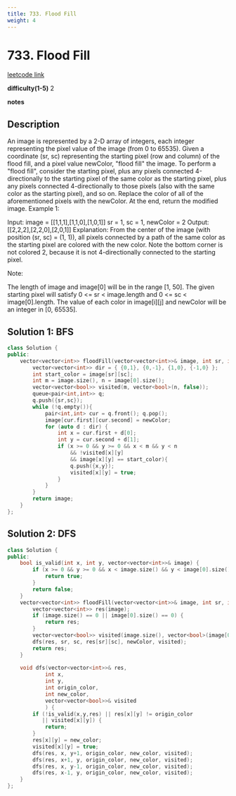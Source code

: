 ```yaml
---
title: 733. Flood Fill
weight: 4
---
```

# 733. Flood Fill
[leetcode link](https://leetcode.com/problems/flood-fill/)

**difficulty(1-5)** 
2

**notes**   

## Description
An image is represented by a 2-D array of integers, each integer representing the pixel value of the image (from 0 to 65535).
Given a coordinate (sr, sc) representing the starting pixel (row and column) of the flood fill, and a pixel value newColor, "flood fill" the image.
To perform a "flood fill", consider the starting pixel, plus any pixels connected 4-directionally to the starting pixel of the same color as the starting pixel, plus any pixels connected 4-directionally to those pixels (also with the same color as the starting pixel), and so on. Replace the color of all of the aforementioned pixels with the newColor.
At the end, return the modified image.
Example 1:

Input: 
image = [[1,1,1],[1,1,0],[1,0,1]]
sr = 1, sc = 1, newColor = 2
Output: [[2,2,2],[2,2,0],[2,0,1]]
Explanation: 
From the center of the image (with position (sr, sc) = (1, 1)), all pixels connected 
by a path of the same color as the starting pixel are colored with the new color.
Note the bottom corner is not colored 2, because it is not 4-directionally connected
to the starting pixel.

Note:

The length of image and image[0] will be in the range [1, 50].
The given starting pixel will satisfy 0 <= sr < image.length and 0 <= sc < image[0].length.
The value of each color in image[i][j] and newColor will be an integer in [0, 65535].

## Solution 1: BFS
```c++
class Solution {
public:
    vector<vector<int>> floodFill(vector<vector<int>>& image, int sr, int sc, int newColor) {
        vector<vector<int>> dir = { {0,1}, {0,-1}, {1,0}, {-1,0} };
        int start_color = image[sr][sc];
        int m = image.size(), n = image[0].size();
        vector<vector<bool>> visited(m, vector<bool>(n, false));
        queue<pair<int,int>> q;
        q.push({sr,sc});
        while (!q.empty()){
            pair<int,int> cur = q.front(); q.pop();
            image[cur.first][cur.second] = newColor;
            for (auto d : dir) {
                int x = cur.first + d[0];
                int y = cur.second + d[1];
                if (x >= 0 && y >= 0 && x < m && y < n
                    && !visited[x][y]
                    && image[x][y] == start_color){
                    q.push({x,y});
                    visited[x][y] = true;
                }
            }
        }
        return image;
    }
};
```

## Solution 2: DFS
```c++
class Solution {
public:
    bool is_valid(int x, int y, vector<vector<int>>& image) {
        if (x >= 0 && y >= 0 && x < image.size() && y < image[0].size()) {
            return true;
        }
        return false;
    }
    vector<vector<int>> floodFill(vector<vector<int>>& image, int sr, int sc, int newColor) {
        vector<vector<int>> res(image);
        if (image.size() == 0 || image[0].size() == 0) {
            return res;
        }
        vector<vector<bool>> visited(image.size(), vector<bool>(image[0].size(), false));
        dfs(res, sr, sc, res[sr][sc], newColor, visited);
        return res;        
    }
    
    void dfs(vector<vector<int>>& res,
            int x,
            int y,
            int origin_color,
            int new_color,
            vector<vector<bool>>& visited
            ) {
        if (!is_valid(x,y,res) || res[x][y] != origin_color
           || visited[x][y]) {
            return;
        }
        res[x][y] = new_color;
        visited[x][y] = true;
        dfs(res, x, y+1, origin_color, new_color, visited);
        dfs(res, x+1, y, origin_color, new_color, visited);
        dfs(res, x, y-1, origin_color, new_color, visited);
        dfs(res, x-1, y, origin_color, new_color, visited);
    }
};
```
